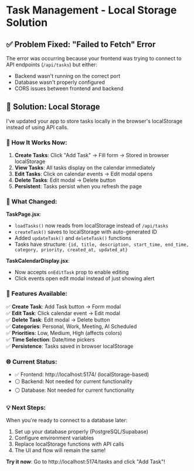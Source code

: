 # Task Management - Local Storage Solution

## ✅ Problem Fixed: "Failed to Fetch" Error

The error was occurring because your frontend was trying to connect to API endpoints (`/api/tasks`) but either:
- Backend wasn't running on the correct port
- Database wasn't properly configured  
- CORS issues between frontend and backend

## 🎯 Solution: Local Storage

I've updated your app to store tasks locally in the browser's localStorage instead of using API calls.

### 🚀 How It Works Now:

1. **Create Tasks**: Click "Add Task" → Fill form → Stored in browser localStorage
2. **View Tasks**: All tasks display on the calendar immediately  
3. **Edit Tasks**: Click on calendar events → Edit modal opens
4. **Delete Tasks**: Edit modal → Delete button
5. **Persistent**: Tasks persist when you refresh the page

### 🔧 What Changed:

**TaskPage.jsx**:
- `loadTasks()` now reads from localStorage instead of `/api/tasks`
- `createTask()` saves to localStorage with auto-generated ID
- Added `updateTask()` and `deleteTask()` functions
- Tasks have structure: `{id, title, description, start_time, end_time, category, priority, created_at, updated_at}`

**TaskCalendarDisplay.jsx**:
- Now accepts `onEditTask` prop to enable editing
- Click events open edit modal instead of just showing alert

### 🎨 Features Available:

✅ **Create Task**: Add Task button → Form modal  
✅ **Edit Task**: Click calendar event → Edit modal  
✅ **Delete Task**: Edit modal → Delete button  
✅ **Categories**: Personal, Work, Meeting, AI Scheduled  
✅ **Priorities**: Low, Medium, High (affects colors)  
✅ **Time Selection**: Date/time pickers  
✅ **Persistence**: Tasks saved in browser localStorage  

### 🌐 Current Status:
- ✅ Frontend: http://localhost:5174/ (localStorage-based)
- ⚪ Backend: Not needed for current functionality
- ⚪ Database: Not needed for current functionality

### 💡 Next Steps:
When you're ready to connect to a database later:
1. Set up your database properly (PostgreSQL/Supabase)
2. Configure environment variables
3. Replace localStorage functions with API calls
4. The UI and flow will remain the same!

**Try it now**: Go to http://localhost:5174/tasks and click "Add Task"!